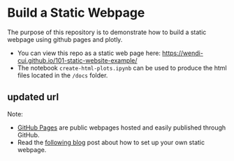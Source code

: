 # Build a Static Webpage

The purpose of this repository is to demonstrate how to build a static webpage using github pages and plotly.

* You can view this repo as a static web page here: https://wendi-cui.github.io/101-static-website-example/
* The notebook `create-html-plots.ipynb` can be used to produce the html files located in the `/docs` folder.

## updated url

Note:
* [GitHub Pages](https://guides.github.com/features/pages/) are public webpages hosted and easily published through GitHub.
* Read the [following blog](https://austinlasseter.medium.com/create-a-static-webpage-using-github-and-plotly-468ae89710d3) post about how to set up your own static webpage.
